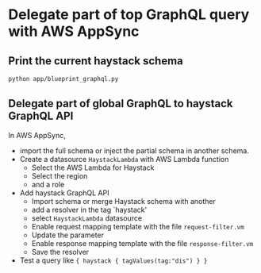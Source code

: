 # Delegate part of top GraphQL query with AWS AppSync

## Print the current haystack schema

```bash
python app/blueprint_graphql.py
```

## Delegate part of global GraphQL to haystack GraphQL API
In AWS AppSync, 
* import the full schema or inject the partial schema
in another schema.
* Create a datasource `HaystackLambda` with AWS Lambda function
    - Select the AWS Lambda for Haystack
    - Select the region
    - and a role
* Add haystack GraphQL API
    - Import schema or merge Haystack schema with another
    - add a resolver in the tag `haystack'
    - select `HaystackLambda` datasource
    - Enable request mapping template with the file `request-filter.vm`
    - Update the parameter
    - Enable response mapping template with the file `response-filter.vm`
    - Save the resolver
* Test a query like `{ haystack { tagValues(tag:"dis") } }`